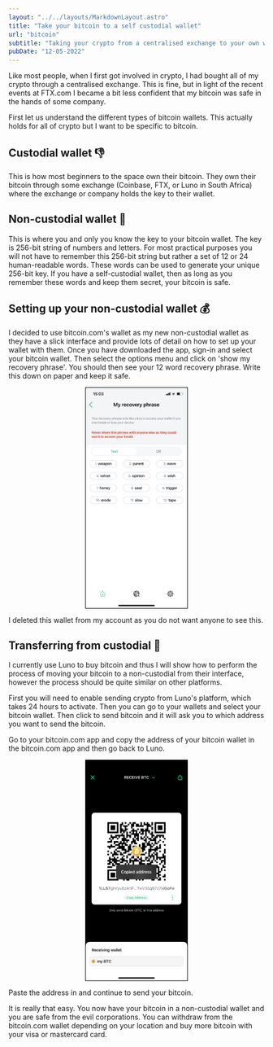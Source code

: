 ```yaml
---
layout: "../../layouts/MarkdownLayout.astro"
title: "Take your bitcoin to a self custodial wallet"
url: "bitcoin"
subtitle: "Taking your crypto from a centralised exchange to your own wallet."
pubDate: "12-05-2022"
---
```


Like most people, when I first got involved in crypto, I had bought all of my crypto through a centralised exchange. This is fine, but in light of the recent events at FTX.com I became a bit less confident that my bitcoin was safe in the hands of some company.

First let us understand the different types of bitcoin wallets. This actually holds for all of crypto but I want to be specific to bitcoin.

## Custodial wallet 👎

This is how most beginners to the space own their bitcoin. They own their bitcoin through some exchange (Coinbase, FTX, or Luno in South Africa) where the exchange or company holds the key to their wallet.

## Non-custodial wallet 🥰

This is where you and only you know the key to your bitcoin wallet. The key is 256-bit string of numbers and letters. For most practical purposes you will not have to remember this 256-bit string but rather a set of 12 or 24 human-readable words. These words can be used to generate your unique 256-bit key. If you have a self-custodial wallet, then as long as you remember these words and keep them secret, your bitcoin is safe.

## Setting up your non-custodial wallet 💰

I decided to use bitcoin.com's wallet as my new non-custodial wallet as they have a slick interface and provide lots of detail on how to set up your wallet with them. Once you have downloaded the app, sign-in and select your bitcoin wallet. Then select the options menu and click on 'show my recovery phrase'. You should then see your 12 word recovery phrase. Write this down on paper and keep it safe.

<!-- ![Recovery phrase](/public/bitcoin/recovery_phrase.jpeg) -->
<img src='/public/bitcoin/recovery_phrase.jpeg' style='width: 200px; margin: 0 auto 0 auto; display: block; border: 1px solid black'>

I deleted this wallet from my account as you do not want anyone to see this.

## Transferring from custodial 💸

I currently use Luno to buy bitcoin and thus I will show how to perform the process of moving your bitcoin to a non-custodial from their interface, however the process should be quite similar on other platforms.

First you will need to enable sending crypto from Luno's platform, which takes 24 hours to activate. Then you can go to your wallets and select your bitcoin wallet. Then click to send bitcoin and it will ask you to which address you want to send the bitcoin.

Go to your bitcoin.com app and copy the address of your bitcoin wallet in the bitcoin.com app and then go back to Luno.

<img src='/public/bitcoin/bitcoin_address.jpeg' style='width: 200px; margin: 0 auto 0 auto; display: block; border: 1px solid black'>

Paste the address in and continue to send your bitcoin.

It is really that easy. You now have your bitcoin in a non-custodial wallet and you are safe from the evil corporations. You can withdraw from the bitcoin.com wallet depending on your location and buy more bitcoin with your visa or mastercard card.
